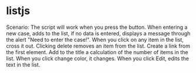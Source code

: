 # listjs
Scenario:
The script will work when you press the button.
When entering a new case, adds to the list, if no data is entered, displays a message through the alert "Need to enter the case!".
When you click on any item in the list, cross it out.
Clicking delete removes an item from the list.
Create a link from the first element.
Add to the title a calculation of the number of items in the list.
When you click change color, it changes.
When you click Edit, edits the text in the list.
